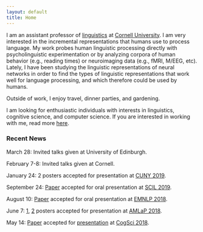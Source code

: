 ```yaml
---
layout: default
title: Home
---
```


I am an assistant professor of [linguistics](https://linguistics.cornell.edu/) at [Cornell University](https://www.cornell.edu/). I am very interested in the incremental representations that humans use to process language. My work probes human linguistic processing directly with psycholinguistic experimentation or by analyzing corpora of human behavior (e.g., reading times) or neuroimaging data (e.g., fMRI, M/EEG, etc). Lately, I have been studying the linguistic representations of neural networks in order to find the types of linguistic representations that work well for language processing, and which therefore could be used by humans.

Outside of work, I enjoy travel, dinner parties, and gardening.

I am looking for enthusiastic individuals with interests in linguistics, cognitive science, and computer science. If you are interested in working with me, read more [here](/workwithme.html).

### Recent News

March 28: Invited talks given at University of Edinburgh.

February 7-8: Invited talks given at Cornell.

January 24: 2 posters accepted for presentation at [CUNY 2019](https://www.colorado.edu/event/cuny2019/).

September 24: [Paper](/assets/pdf/vanschijndel_linzen-2019-scil.pdf) accepted for oral presentation at [SCIL 2019](https://blogs.umass.edu/scil/scil-2019/).

August 10: [Paper](/assets/pdf/vanschijndel_linzen-2018-emnlp_adapt-joint.pdf) accepted for oral presentation at [EMNLP 2018](http://emnlp2018.org/).

June 7: [1](/assets/pdf/vanschijndel_linzen-2018-amlap_adapt-abstract.pdf), [2](/assets/pdf/vanschijndel_linzen-2018-amlap_topk-abstract.pdf) posters accepted for presentation at [AMLaP 2018](https://amor.cms.hu-berlin.de/~knoeferp/AMLaP2018/Home.html).

May 14: [Paper](/assets/pdf/vanschijndel_linzen-2018-cogsci.pdf) accepted for [presentation](assets/pdf/vanschijndel_linzen-2018-cogsci-poster.pdf) at [CogSci 2018](http://www.cognitivesciencesociety.org/conference/cogsci-2018/).
